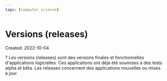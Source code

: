 ```yaml
---
tags: [computer_science] 
---
```

# Versions (releases)
Created: 2022-10-04

?
Les versions (releases) sont des versions finales et fonctionnelles d'applications logicielles. Ces applications ont déjà été soumises à des tests alpha et bêta.
Les releases concernent des applications nouvelles ou mises à jour.